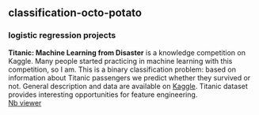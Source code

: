 ## classification-octo-potato 
### logistic regression projects 
**Titanic: Machine Learning from Disaster** is a knowledge competition on Kaggle. Many people started practicing in machine learning with this competition, so I am. This is a binary classification problem: based on information about Titanic passengers we predict whether they survived or not. General description and data are available on [Kaggle](https://www.kaggle.com/c/titanic). Titanic dataset provides interesting opportunities for feature engineering.  
[Nb viewer](https://nbviewer.jupyter.org/github/antonnifo/classification-octo-potato/blob/master/logistic%20regression/kernel-titanic.ipynb)
